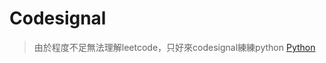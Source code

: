 # Codesignal
>由於程度不足無法理解leetcode，只好來codesignal練練python
[Python](https://app.codesignal.com/arcade/python-arcade/meet-python)
